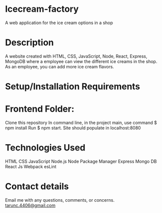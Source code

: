 # Icecream-factory

A web application for the ice cream options in a shop

# Description
A website created with HTML, CSS, JavaScript, Node, React, Express, MongoDB where a  employee can view the different ice creams in the shop. As an employee, you can add more ice cream flavors.

# Setup/Installation Requirements
# Frontend Folder:
Clone this repository
In command line, in the project main, use command $ npm install
Run $ npm start. Site should populate in localhost:8080

# Technologies Used
HTML
CSS
JavaScript
Node.js
Node Package Manager
Express
Mongo DB
React Js
Webpack
esLint

# Contact details
Email me with any questions, comments, or concerns. tarunc.4406@gmail.com
